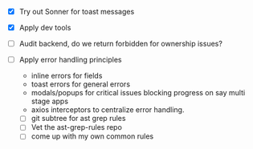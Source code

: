 - [x] Try out Sonner for toast messages
- [x] Apply dev tools
- [ ] Audit backend, do we return forbidden for ownership issues?
- [ ] Apply error handling principles
  - inline errors for fields
  - toast errors for general errors
  - modals/popups for critical issues blocking progress on say multi stage apps
  - axios interceptors to centralize error handling.


  - [ ] git subtree for ast grep rules
  - [ ] Vet the ast-grep-rules repo
  - [ ] come up with my own common rules

